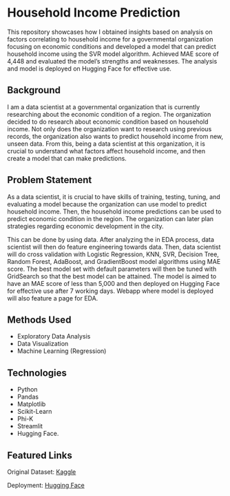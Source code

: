 # Household Income Prediction
This repository showcases how I obtained insights based on analysis on factors correlating to household income for a governmental organization focusing on economic conditions and developed a model that can predict household income using the SVR model algorithm. Achieved MAE score of 4,448 and evaluated the model’s strengths and weaknesses. The analysis and model is deployed on Hugging Face for effective use. 

## Background
I am a data scientist at a governmental organization that is currently researching about the economic condition of a region. The organization decided to do research about economic condition based on household income. Not only does the organization want to research using previous records, the organization also wants to predict household income from new, unseen data. From this, being a data scientist at this organization, it is crucial to understand what factors affect household income, and then create a model that can make predictions. 

## Problem Statement
As a data scientist, it is crucial to have skills of training, testing, tuning, and evaluating a model because the organization can use model to predict household income. Then, the household income predictions can be used to predict economic condition in the region. The organization can later plan strategies regarding economic development in the city.

This can be done by using data. After analyzing the  in EDA process, data scientist will then do feature engineering towards data. Then, data scientist will do cross validation with Logistic Regression, KNN, SVR, Decision Tree, Random Forest, AdaBoost, and GradientBoost model algorithms using MAE score. The best model set with default parameters will then be tuned with GridSearch so that the best model can be attained. The model is aimed to have an MAE score of less than 5,000 and then deployed on Hugging Face for effective use after 7 working days. Webapp where model is deployed will also feature a page for EDA. 

## Methods Used
* Exploratory Data Analysis
* Data Visualization
* Machine Learning (Regression)

## Technologies
* Python
* Pandas
* Matplotlib
* Scikit-Learn
* Phi-K
* Streamlit
* Hugging Face.

## Featured Links
Original Dataset: [Kaggle](https://www.kaggle.com/datasets/stealthtechnologies/regression-dataset-for-household-income-analysis/data)

Deployment: [Hugging Face](https://huggingface.co/spaces/celineclarissa/Milestone2_Household_Income_Prediction)
